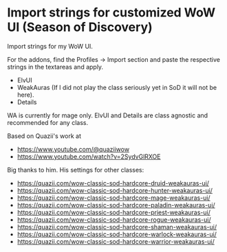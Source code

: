 # Import strings for customized WoW UI (Season of Discovery)
Import strings for my WoW UI.

For the addons, find the Profiles -> Import section and paste the respective strings in the textareas and apply.

- ElvUI
- WeakAuras (If I did not play the class seriously yet in SoD it will not be here).
- Details

WA is currently for mage only. ElvUI and Details are class agnostic and recommended for any class.

Based on Quazii's work at 
- https://www.youtube.com/@quaziiwow
- https://www.youtube.com/watch?v=2SydvGlRXOE

Big thanks to him. His settings for other classes:
- https://quazii.com/wow-classic-sod-hardcore-druid-weakauras-ui/
- https://quazii.com/wow-classic-sod-hardcore-hunter-weakauras-ui/
- https://quazii.com/wow-classic-sod-hardcore-mage-weakauras-ui/
- https://quazii.com/wow-classic-sod-hardcore-paladin-weakauras-ui/
- https://quazii.com/wow-classic-sod-hardcore-priest-weakauras-ui/
- https://quazii.com/wow-classic-sod-hardcore-rogue-weakauras-ui/
- https://quazii.com/wow-classic-sod-hardcore-shaman-weakauras-ui/
- https://quazii.com/wow-classic-sod-hardcore-warlock-weakauras-ui/
- https://quazii.com/wow-classic-sod-hardcore-warrior-weakauras-ui/
